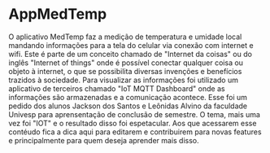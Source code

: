# AppMedTemp
O aplicativo MedTemp faz a medição de temperatura e umidade local mandando informações para a tela do celular via conexão com internet e 
wifi. Este é parte de um conceito chamado de "Internet da coisas" ou do inglês "Internet of things" onde é possível conectar qualquer 
coisa ou objeto à internet, o que se possibilita diversas invenções e benefícios trazidos à sociedade. Para visualizar as informações foi 
utilizado um aplicativo de terceiros chamado "IoT MQTT Dashboard" onde as informações são armazenadas e a comunicação acontece. Esse foi um 
pedido dos alunos Jackson dos Santos e Leônidas Alvino da faculdade Univesp para aprensentação de conclusão de semestre. O tema, mais uma 
vez foi "IOT" e o resultado disso foi espetacular. Aos que acessarem esse contéudo fica a dica aqui para editarem e contribuirem para 
novas features e principalmente para quem deseja aprender mais disso.

   
